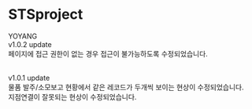 # STSproject
YOYANG<br/>
v1.0.2 update<br/>
페이지에 접근 권한이 없는 경우 접근이 불가능하도록 수정되었습니다.<br/><br/>

v1.0.1 update<br/>
물품 발주/소모보고 현황에서 같은 레코드가 두개씩 보이는 현상이 수정되었습니다.<br/>
지점연결이 잘못되는 현상이 수정되었습니다.
